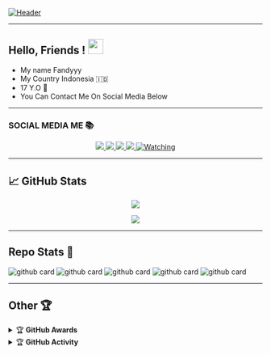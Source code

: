 <!-- More info, tips and tricks for making GitHub Profile README can be found in my article at https://towardsdatascience.com/build-a-stunning-readme-for-your-github-profile-9b80434fe5d7 -->

[![Header](https://raw.githubusercontent.com/FbotzYT2/FbotzYT2/master/20211128_073024.jpg "Header")](https://martinheinz.dev/)

---

## Hello, Friends ! <img src="https://raw.githubusercontent.com/MartinHeinz/MartinHeinz/master/wave.gif" width="30px">

- My name Fandyyy
- My Country Indonesia 🇮🇩
- 17 Y.O 🌱
- You Can Contact Me On Social Media Below

---

### SOCIAL MEDIA ME 📚
<p align="center">
  <a href="https://instagram.com/fandyyy._"><img src="https://img.shields.io/badge/Instagram-E4405F?style=for-the-badge&logo=instagram&logoColor=white"/> 
  <a href="https://wa.me/message/FDEA65XQNZMAF1"><img src="https://img.shields.io/badge/WhatsApp-25D366?style=for-the-badge&logo=whatsapp&logoColor=white" />
  <a href="https://www.facebook.com/nazril.afandi.98"><img src="https://img.shields.io/badge/Facebook-%234267B2.svg?&style=for-the-badge&logo=facebook&logoColor=white" />
  <a name=Fbotz&label=VIEWS&style=flat-square&color=orange" />
  <a href="https://github.com/FBOTZ-YT"><img src="https://img.shields.io/badge/-GitHub-black?style=flat-square&logo=github" /> 
  <a href="https://komarev.com/ghpvc/?username=FBOTZ-YT&color=blue&style=flat-square&label=Profile+Views"><img title="Watching" src="https://komarev.com/ghpvc/?username=FBOTZ-YT&color=blue&style=flat-square&label=Profile+View"></a>
</p>

---

## &#x1f4c8; GitHub Stats

<p align="center"><a href="https://github.com/FBOTZ-YT"><img src="https://github-readme-stats.vercel.app/api?username=FBOTZ-YT&show_icons=true&theme=radical"></a></p>
<p align="center"><a href="https://github.com/FBOTZ-YT"><img src="https://github-readme-stats.vercel.app/api/top-langs/?username=FBOTZ-YT&theme=radical&layout=compact"></a></p> 

---

## Repo Stats 📝

![github card](https://github-readme-stats.vercel.app/api/pin/?username=FBOTZ-YT&repo=FBOTZ-YT&theme=dark)
![github card](https://github-readme-stats.vercel.app/api/pin/?username=FBOTZ-YT&repo=RyuBotzMD&theme=dark)
![github card](https://github-readme-stats.vercel.app/api/pin/?username=FBOTZ-YT&repo=Hisoka-Morou&theme=dark)
![github card](https://github-readme-stats.vercel.app/api/pin/?username=FBOTZ-YT&repo=ShiraoriBot-MD&theme=dark)
![github card](https://github-readme-stats.vercel.app/api/pin/?username=FBOTZ-YT&repo=Wabot-Aq&theme=dark)

---

## Other 🏆

<details>
    <summary>&#127942 <b>GitHub Awards</b></summary><br/>

![Github Trophy](https://github-profile-trophy.vercel.app/?username=phaticusthiccy)

</details>

<details>
    <summary>&#127942 <b>GitHub Activity</b></summary><br/>

![Metrics](https://metrics.lecoq.io/FbotzYT2?template=classic&repositories.forks=true&languages=1&languages.colors=github&languages.threshold=0%25&config.timezone=Asia%2FMakassar)

</details> 
